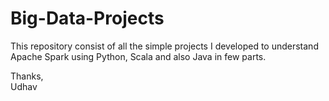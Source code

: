 # Big-Data-Projects
This repository consist of all the simple projects I developed to understand Apache Spark using Python, Scala and also Java in few parts.

Thanks, <br>
Udhav
